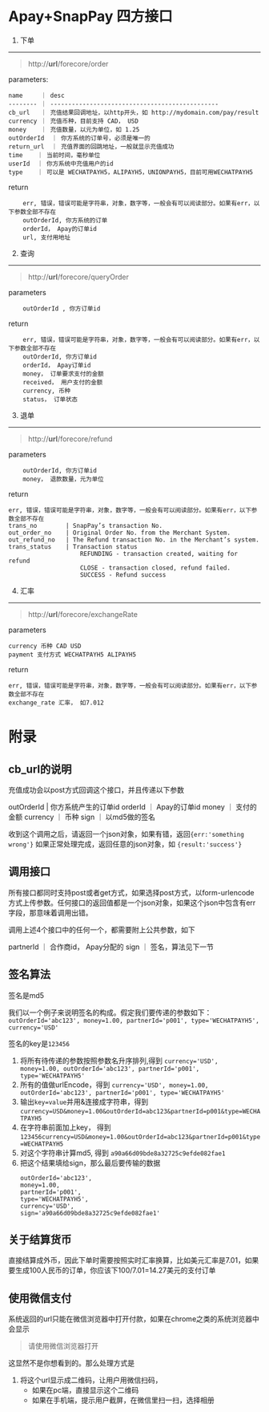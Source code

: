 Apay+SnapPay 四方接口
===========

1. 下单
---------------
>http://**url**/forecore/order

parameters:

```
name     ｜ desc
-------- ｜ -----------------------------------------------
cb_url   ｜ 充值结果回调地址，以http开头，如 http://mydomain.com/pay/result
currency ｜ 充值币种，目前支持 CAD， USD
money 	 ｜ 充值数量，以元为单位，如 1.25
outOrderId 	｜ 你方系统的订单号，必须是唯一的
return_url 	｜ 充值界面的回跳地址，一般就显示充值成功 
time 	｜ 当前时间，毫秒单位
userId 	｜ 你方系统中充值用户的id
type 	｜ 可以是 WECHATPAYH5，ALIPAYH5，UNIONPAYH5，目前可用WECHATPAYH5
```
return
```
	err, 错误，错误可能是字符串，对象，数字等，一般会有可以阅读部分。如果有err，以下参数全部不存在
	outOrderId, 你方系统的订单
	orderId， Apay的订单id
	url, 支付用地址
```

2. 查询
---------------
>http://**url**/forecore/queryOrder

parameters
```
	outOrderId , 你方订单id
```
return
```
	err, 错误，错误可能是字符串，对象，数字等，一般会有可以阅读部分。如果有err，以下参数全部不存在
	outOrderId, 你方订单id
	orderId， Apay订单id
	money， 订单要求支付的金额
	received， 用户支付的金额
	currency, 币种
	status， 订单状态
```

3. 退单
---------------
>http://**url**/forecore/refund

parameters
```
	outOrderId, 你方订单id
	money， 退款数量，元为单位
```

return
```
err, 错误，错误可能是字符串，对象，数字等，一般会有可以阅读部分。如果有err，以下参数全部不存在
trans_no		| SnapPay’s transaction No.
out_order_no 	| Original Order No. from the Merchant System.
out_refund_no	| The Refund transaction No. in the Merchant’s system.
trans_status	| Transaction status 
					REFUNDING - transaction created, waiting for refund
					CLOSE - transaction closed, refund failed.
					SUCCESS - Refund success
```
4. 汇率
---------------
>http://**url**/forecore/exchangeRate

parameters
```
currency 币种 CAD USD
payment 支付方式 WECHATPAYH5 ALIPAYH5
```

return 
```
err, 错误，错误可能是字符串，对象，数字等，一般会有可以阅读部分。如果有err，以下参数全部不存在
exchange_rate 汇率， 如7.012
```

附录
===============================
cb_url的说明
-------------------------
充值成功会以post方式回调这个接口，并且传递以下参数

outOrderId	| 你方系统产生的订单id
orderId		｜ Apay的订单id
money		｜ 支付的金额
currency	｜ 币种
sign		｜ 以md5做的签名

收到这个调用之后，请返回一个json对象，如果有错，返回``` {err:'something wrong'} ```
如果正常处理完成，返回任意的json对象，如 ``` {result:'success'} ```

调用接口
-------------------------
所有接口都同时支持post或者get方式，如果选择post方式，以form-urlencode方式上传参数。任何接口的返回值都是一个json对象，如果这个json中包含有err字段，那意味着调用出错。

调用上述4个接口中的任何一个，都需要附上公共参数，如下

partnerId	｜ 合作商id， Apay分配的
sign		｜ 签名，算法见下一节

签名算法
-------------------------
签名是md5

我们以一个例子来说明签名的构成。假定我们要传递的参数如下：
```outOrderId='abc123', money=1.00, partnerId='p001', type='WECHATPAYH5', currency='USD'```

签名的key是``` 123456 ```

1. 将所有待传递的参数按照参数名升序排列,得到
   ``` currency='USD', money=1.00, outOrderId='abc123', partnerId='p001', type='WECHATPAYH5'  ```
2. 所有的值做urlEncode，得到
	``` currency='USD', money=1.00, outOrderId='abc123', partnerId='p001', type='WECHATPAYH5'  ```
3. 输出```key=value```并用&连接成字符串，得到
	``` currency=USD&money=1.00&outOrderId=abc123&partnerId=p001&type=WECHATPAYH5 ```
4. 在字符串前面加上key， 得到
	``` 123456currency=USD&money=1.00&outOrderId=abc123&partnerId=p001&type=WECHATPAYH5 ```
5. 对这个字符串计算md5, 得到
   ```a90a66d09bde8a32725c9efde082fae1```
6. 把这个结果填给sign，那么最后要传输的数据
   ```
   outOrderId='abc123', 
   money=1.00, 
   partnerId='p001', 
   type='WECHATPAYH5', 
   currency='USD',
   sign='a90a66d09bde8a32725c9efde082fae1'
   ```

关于结算货币
---------------------------
直接结算成外币，因此下单时需要按照实时汇率换算，比如美元汇率是7.01，如果要生成100人民币的订单，你应该下100/7.01=14.27美元的支付订单

使用微信支付
---------------------------
系统返回的url只能在微信浏览器中打开付款，如果在chrome之类的系统浏览器中会显示
> 请使用微信浏览器打开

这显然不是你想看到的。那么处理方式是
1. 将这个url显示成二维码，让用户用微信扫码，
   - 如果在pc端，直接显示这个二维码
   - 如果在手机端，提示用户截屏，在微信里扫一扫，选择相册

